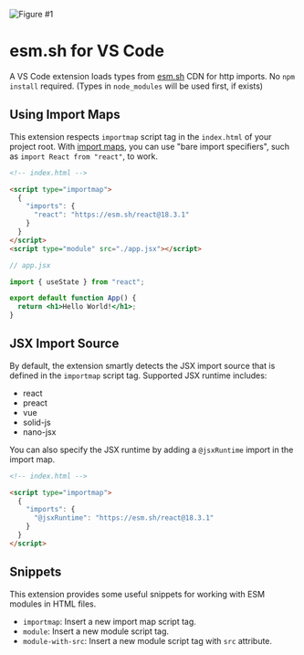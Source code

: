![Figure #1](https://esm.sh/embed/assets/sceenshot-deno-types.png)

# esm.sh for VS Code

A VS Code extension loads types from [esm.sh](https://esm.sh) CDN for http imports. No `npm install` required. (Types in `node_modules` will be used first, if exists)

## Using Import Maps

This extension respects `importmap` script tag in the `index.html` of your project root. With [import maps](https://github.com/WICG/import-maps), you can use "bare import specifiers", such as `import React from "react"`, to work.

```html
<!-- index.html -->

<script type="importmap">
  {
    "imports": {
      "react": "https://esm.sh/react@18.3.1"
    }
  }
</script>
<script type="module" src="./app.jsx"></script>
```

```jsx
// app.jsx

import { useState } from "react";

export default function App() {
  return <h1>Hello World!</h1>;
}
```

## JSX Import Source

By default, the extension smartly detects the JSX import source that is defined in the `importmap` script tag. Supported JSX runtime includes:

- react
- preact
- vue
- solid-js
- nano-jsx

You can also specify the JSX runtime by adding a `@jsxRuntime` import in the import map.

```html
<!-- index.html -->

<script type="importmap">
  {
    "imports": {
      "@jsxRuntime": "https://esm.sh/react@18.3.1"
    }
  }
</script>
```

## Snippets

This extension provides some useful snippets for working with ESM modules in HTML files.

- `importmap`: Insert a new import map script tag.
- `module`: Insert a new module script tag.
- `module-with-src`: Insert a new module script tag with `src` attribute.
